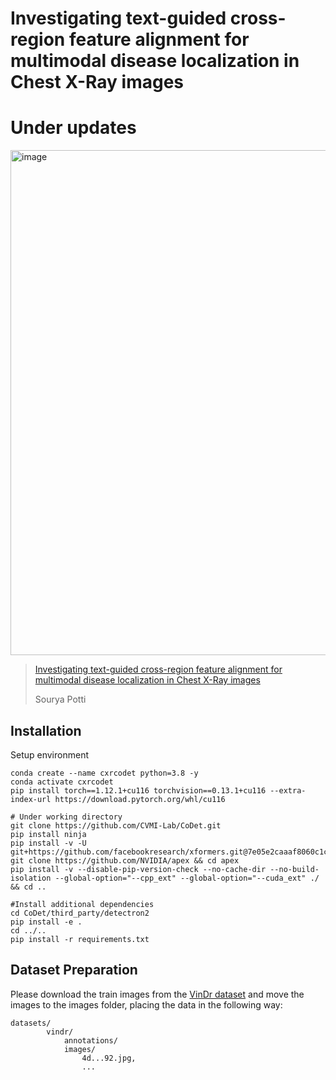 # Investigating text-guided cross-region feature alignment for multimodal disease localization in Chest X-Ray images

# Under updates
<img width="1621" height="808" alt="image" src="https://github.com/user-attachments/assets/9d26609f-5c4d-40ad-9a6e-d45808dc54f2" />

> [Investigating text-guided cross-region feature alignment for multimodal disease localization in Chest X-Ray images](https://www.authorea.com/doi/full/10.22541/au.175580188.86506576/v1)
> 
> Sourya Potti

## Installation 
Setup environment
```shell script
conda create --name cxrcodet python=3.8 -y
conda activate cxrcodet
pip install torch==1.12.1+cu116 torchvision==0.13.1+cu116 --extra-index-url https://download.pytorch.org/whl/cu116

# Under working directory 
git clone https://github.com/CVMI-Lab/CoDet.git
pip install ninja
pip install -v -U git+https://github.com/facebookresearch/xformers.git@7e05e2caaaf8060c1c6baadc2b04db02d5458a94
git clone https://github.com/NVIDIA/apex && cd apex
pip install -v --disable-pip-version-check --no-cache-dir --no-build-isolation --global-option="--cpp_ext" --global-option="--cuda_ext" ./ && cd ..

#Install additional dependencies
cd CoDet/third_party/detectron2
pip install -e .
cd ../..
pip install -r requirements.txt
```

## Dataset Preparation
Please download the train images from the [VinDr dataset](https://www.kaggle.com/datasets/xhlulu/vinbigdata-chest-xray-resized-png-1024x1024) and move the images to the images folder, placing the data in the following way:
```
datasets/
        vindr/
            annotations/
            images/
                4d...92.jpg,
                ...
```








